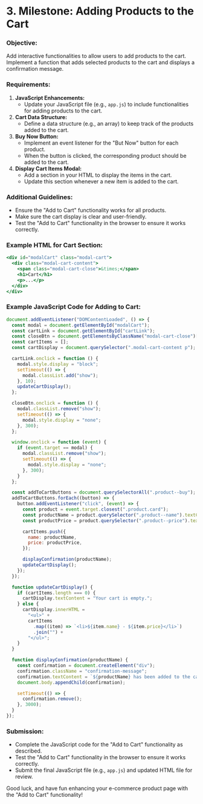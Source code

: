 # 3. Milestone: Adding Products to the Cart

### Objective:

Add interactive functionalities to allow users to add products to the cart. Implement a function that adds selected products to the cart and displays a confirmation message.

### Requirements:

1. **JavaScript Enhancements:**
   - Update your JavaScript file (e.g., `app.js`) to include functionalities for adding products to the cart.
2. **Cart Data Structure:**
   - Define a data structure (e.g., an array) to keep track of the products added to the cart.
3. **Buy Now Button:**
   - Implement an event listener for the "But Now" button for each product.
   - When the button is clicked, the corresponding product should be added to the cart.
4. **Display Cart Items Modal:**
   - Add a section in your HTML to display the items in the cart.
   - Update this section whenever a new item is added to the cart.

### Additional Guidelines:

- Ensure the "Add to Cart" functionality works for all products.
- Make sure the cart display is clear and user-friendly.
- Test the "Add to Cart" functionality in the browser to ensure it works correctly.

### Example HTML for Cart Section:

```jsx
<div id="modalCart" class="modal-cart">
  <div class="modal-cart-content">
    <span class="modal-cart-close">&times;</span>
    <h1>Cart</h1>
    <p>...</p>
  </div>
</div>
```

### Example JavaScript Code for Adding to Cart:

```jsx
document.addEventListener("DOMContentLoaded", () => {
  const modal = document.getElementById("modalCart");
  const cartLink = document.getElementById("cartLink");
  const closeBtn = document.getElementsByClassName("modal-cart-close")[0];
  const cartItems = [];
  const cartDisplay = document.querySelector(".modal-cart-content p");

  cartLink.onclick = function () {
    modal.style.display = "block";
    setTimeout(() => {
      modal.classList.add("show");
    }, 10);
    updateCartDisplay();
  };

  closeBtn.onclick = function () {
    modal.classList.remove("show");
    setTimeout(() => {
      modal.style.display = "none";
    }, 300);
  };

  window.onclick = function (event) {
    if (event.target == modal) {
      modal.classList.remove("show");
      setTimeout(() => {
        modal.style.display = "none";
      }, 300);
    }
  };

  const addToCartButtons = document.querySelectorAll(".product--buy");
  addToCartButtons.forEach((button) => {
    button.addEventListener("click", (event) => {
      const product = event.target.closest(".product.card");
      const productName = product.querySelector(".product--name").textContent;
      const productPrice = product.querySelector(".product--price").textContent;

      cartItems.push({
        name: productName,
        price: productPrice,
      });

      displayConfirmation(productName);
      updateCartDisplay();
    });
  });

  function updateCartDisplay() {
    if (cartItems.length === 0) {
      cartDisplay.textContent = "Your cart is empty.";
    } else {
      cartDisplay.innerHTML =
        "<ul>" +
        cartItems
          .map((item) => `<li>${item.name} - ${item.price}</li>`)
          .join("") +
        "</ul>";
    }
  }

  function displayConfirmation(productName) {
    const confirmation = document.createElement("div");
    confirmation.className = "confirmation-message";
    confirmation.textContent = `${productName} has been added to the cart.`;
    document.body.appendChild(confirmation);

    setTimeout(() => {
      confirmation.remove();
    }, 3000);
  }
});
```

### Submission:

- Complete the JavaScript code for the "Add to Cart" functionality as described.
- Test the "Add to Cart" functionality in the browser to ensure it works correctly.
- Submit the final JavaScript file (e.g., `app.js`) and updated HTML file for review.

Good luck, and have fun enhancing your e-commerce product page with the "Add to Cart" functionality!
